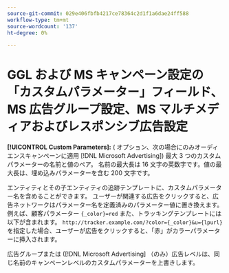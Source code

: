 ```yaml
---
source-git-commit: 029e406fbfb4217ce78364c2d1f1a6dae24ff588
workflow-type: tm+mt
source-wordcount: '137'
ht-degree: 0%

---
```

# GGL および MS キャンペーン設定の「カスタムパラメーター」フィールド、MS 広告グループ設定、MS マルチメディアおよびレスポンシブ広告設定

**[!UICONTROL Custom Parameters]:** ( オプション、次の場合にのみオーディエンスキャンペーンに適用 [!DNL Microsoft Advertising]) 最大 3 つのカスタムパラメーターの名前と値のペア。 名前の最大長は 16 文字の英数字です。値の最大長は、埋め込みパラメーターを含む 200 文字です。

エンティティとその子エンティティの追跡テンプレートに、カスタムパラメーター名を含めることができます。 ユーザーが関連する広告をクリックすると、広告ネットワークはパラメーター名を定義済みのパラメーター値に置き換えます。 例えば、顧客パラメーター `{_color}=red` また、トラッキングテンプレートには以下が含まれます。 `http://tracker.example.com/?color={_color}&u={lpurl}`を指定した場合、ユーザーが広告をクリックすると、「赤」がカラーパラメーターに挿入されます。

広告グループまたは ([!DNL Microsoft Advertising] （のみ）広告レベルは、同じ名前のキャンペーンレベルのカスタムパラメーターを上書きします。
